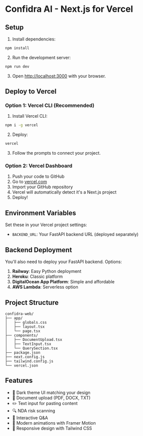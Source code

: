 # Confidra AI - Next.js for Vercel

## Setup

1. Install dependencies:

```bash
npm install
```

2. Run the development server:

```bash
npm run dev
```

3. Open [http://localhost:3000](http://localhost:3000) with your browser.

## Deploy to Vercel

### Option 1: Vercel CLI (Recommended)

1. Install Vercel CLI:

```bash
npm i -g vercel
```

2. Deploy:

```bash
vercel
```

3. Follow the prompts to connect your project.

### Option 2: Vercel Dashboard

1. Push your code to GitHub
2. Go to [vercel.com](https://vercel.com)
3. Import your GitHub repository
4. Vercel will automatically detect it's a Next.js project
5. Deploy!

## Environment Variables

Set these in your Vercel project settings:

- `BACKEND_URL`: Your FastAPI backend URL (deployed separately)

## Backend Deployment

You'll also need to deploy your FastAPI backend. Options:

1. **Railway**: Easy Python deployment
2. **Heroku**: Classic platform
3. **DigitalOcean App Platform**: Simple and affordable
4. **AWS Lambda**: Serverless option

## Project Structure

```
confidra-web/
├── app/
│   ├── globals.css
│   ├── layout.tsx
│   └── page.tsx
├── components/
│   ├── DocumentUpload.tsx
│   ├── TextInput.tsx
│   └── QuerySection.tsx
├── package.json
├── next.config.js
├── tailwind.config.js
└── vercel.json
```

## Features

- 🌙 Dark theme UI matching your design
- 📁 Document upload (PDF, DOCX, TXT)
- ✏️ Text input for pasting content
- 🔍 NDA risk scanning
- 💬 Interactive Q&A
- 🎨 Modern animations with Framer Motion
- 📱 Responsive design with Tailwind CSS
